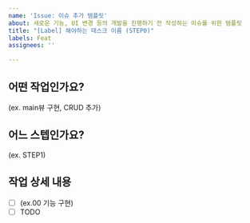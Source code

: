 ```yaml
---
name: 'Issue: 이슈 추가 템플릿'
about: 새로운 기능, UI 변경 등의 개발을 진행하기 전 작성하는 이슈를 위한 템플릿
title: "[Label] 해야하는 태스크 이름 (STEP0)"
labels: Feat
assignees: ''

---
```


## 어떤 작업인가요?
(ex. main뷰 구현, CRUD 추가)

## 어느 스텝인가요?
(ex. STEP1)

## 작업 상세 내용

- [ ] (ex.00 기능 구현)
- [ ] TODO
